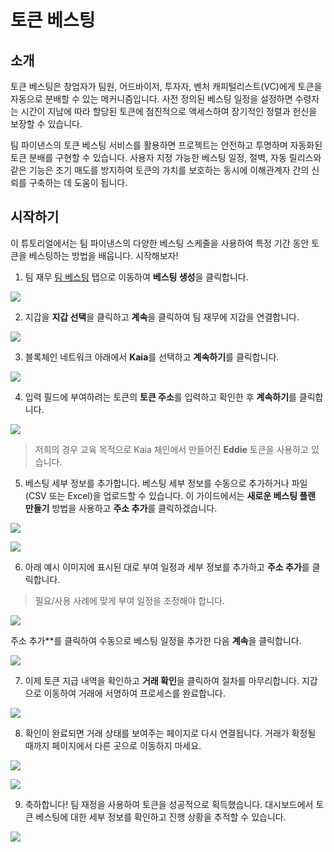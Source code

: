 # 토큰 베스팅

## 소개

토큰 베스팅은 창업자가 팀원, 어드바이저, 투자자, 벤처 캐피털리스트(VC)에게 토큰을 자동으로 분배할 수 있는 메커니즘입니다. 사전 정의된 베스팅 일정을 설정하면 수령자는 시간이 지남에 따라 할당된 토큰에 점진적으로 액세스하여 장기적인 정렬과 헌신을 보장할 수 있습니다.

팀 파이낸스의 토큰 베스팅 서비스를 활용하면 프로젝트는 안전하고 투명하며 자동화된 토큰 분배를 구현할 수 있습니다. 사용자 지정 가능한 베스팅 일정, 절벽, 자동 릴리스와 같은 기능은 조기 매도를 방지하여 토큰의 가치를 보호하는 동시에 이해관계자 간의 신뢰를 구축하는 데 도움이 됩니다.

## 시작하기

이 튜토리얼에서는 팀 파이낸스의 다양한 베스팅 스케줄을 사용하여 특정 기간 동안 토큰을 베스팅하는 방법을 배웁니다. 시작해보자!

1. 팀 재무 [팀 베스팅](https://app.team.finance/vesting) 탭으로 이동하여 **베스팅 생성**을 클릭합니다.

![](/img/build/tools/token-management/token-vesting/tv-step-1.png)

2. 지갑을 **지갑 선택**을 클릭하고 **계속**을 클릭하여 팀 재무에 지갑을 연결합니다.

![](/img/build/tools/token-management/token-vesting/tv-step-2.png)

3. 블록체인 네트워크 아래에서 **Kaia**를 선택하고 **계속하기**를 클릭합니다.

![](/img/build/tools/token-management/token-vesting/tv-step-3.png)

4. 입력 필드에 부여하려는 토큰의 **토큰 주소**를 입력하고 확인한 후 **계속하기**를 클릭합니다.

![](/img/build/tools/token-management/token-vesting/tv-step-4.png)

> 저희의 경우 교육 목적으로 Kaia 체인에서 만들어진 **Eddie** 토큰을 사용하고 있습니다.

5. 베스팅 세부 정보를 추가합니다. 베스팅 세부 정보를 수동으로 추가하거나 파일(CSV 또는 Excel)을 업로드할 수 있습니다. 이 가이드에서는 **새로운 베스팅 플랜 만들기** 방법을 사용하고 **주소 추가**를 클릭하겠습니다.

![](/img/build/tools/token-management/token-vesting/tv-step-5a.png)

![](/img/build/tools/token-management/token-vesting/tv-step-5b.png)

6. 아래 예시 이미지에 표시된 대로 부여 일정과 세부 정보를 추가하고 **주소 추가**를 클릭합니다.

> 필요/사용 사례에 맞게 부여 일정을 조정해야 합니다.

![](/img/build/tools/token-management/token-vesting/tv-step-6a.png)

주소 추가\*\*를 클릭하여 수동으로 베스팅 일정을 추가한 다음 **계속**을 클릭합니다.

![](/img/build/tools/token-management/token-vesting/tv-step-6b.png)

7. 이제 토큰 지급 내역을 확인하고 **거래 확인**을 클릭하여 절차를 마무리합니다. 지갑으로 이동하여 거래에 서명하여 프로세스를 완료합니다.

![](/img/build/tools/token-management/token-vesting/tv-step-7.png)

8. 확인이 완료되면 거래 상태를 보여주는 페이지로 다시 연결됩니다. 거래가 확정될 때까지 페이지에서 다른 곳으로 이동하지 마세요.

![](/img/build/tools/token-management/token-vesting/tv-step-8a.png)

![](/img/build/tools/token-management/token-vesting/tv-step-8b.png)

9. 축하합니다! 팀 재정을 사용하여 토큰을 성공적으로 획득했습니다. 대시보드에서 토큰 베스팅에 대한 세부 정보를 확인하고 진행 상황을 추적할 수 있습니다.

![](/img/build/tools/token-management/token-vesting/tv-step-9.png)

